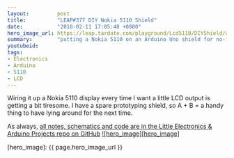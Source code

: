 ```yaml
---
layout:         post
title:          "LEAP#377 DIY Nokia 5110 Shield"
date:           "2018-02-11 17:05:48 +0800"
hero_image_url: https://leap.tardate.com/playground/Lcd5110/DIYShield/assets/DIYShield_build.jpg
summary:        "putting a Nokia 5110 on an Arduino Uno shield for no-fuss prototyping"
youtubeid:
tags:
- Electronics
- Arduino
- 5110
- LCD
---
```


Wiring it up a Nokia 5110 display every time I want a little LCD output is getting a bit tiresome.
I have a spare prototyping shield, so A + B = a handy thing to have lying around for the next time.

As always, [all notes, schematics and code are in the Little Electronics & Arduino Projects repo on GitHub][project]
[![hero_image][hero_image]][project]

[leap]: https://leap.tardate.com
[project]: https://github.com/tardate/LittleArduinoProjects/tree/master/playground/Lcd5110/DIYShield
[hero_image]: {{ page.hero_image_url }}
